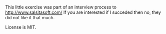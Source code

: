 This little exercise was part of an interview process to http://www.salsitasoft.com/ 
If you are interested if I succeded then no, they did not like it that much.

License is MIT.